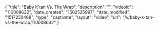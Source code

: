 {
    "title": "Baby K'tan Vs. The Wrap",
    "description": "",
    "videoid": "110008632",
    "date_created": "1502525997",
    "date_modified": "1517250468",
    "type": "captivate",
    "layout": "video",
    "url": "\/v\/baby-k-tan-vs-the-wrap\/110008632"
}